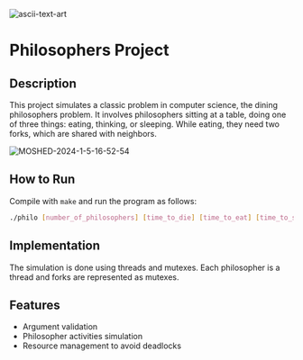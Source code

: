 ![ascii-text-art](https://github.com/zelhajou/Philosophers/assets/39954629/e65a4d3e-10a2-44b6-bf27-f79c71b4f7e6)

# Philosophers Project
## Description
This project simulates a classic problem in computer science, the dining philosophers problem. It involves philosophers sitting at a table, doing one of three things: eating, thinking, or sleeping. While eating, they need two forks, which are shared with neighbors.

![MOSHED-2024-1-5-16-52-54](https://github.com/zelhajou/Philosophers/assets/39954629/d1660b4a-5adc-44e3-8177-0fffb4ef238a)



## How to Run
Compile with `make` and run the program as follows:

```bash
./philo [number_of_philosophers] [time_to_die] [time_to_eat] [time_to_sleep] [number_of_times_each_philosopher_must_eat (optional)]
```
## Implementation
The simulation is done using threads and mutexes. Each philosopher is a thread and forks are represented as mutexes.

## Features
- Argument validation
- Philosopher activities simulation
- Resource management to avoid deadlocks
